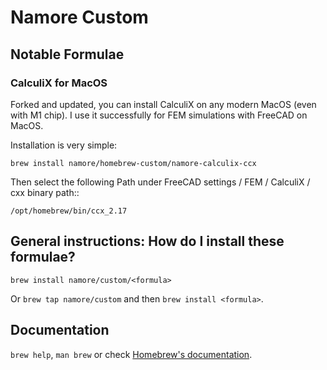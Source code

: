 # Namore Custom

## Notable Formulae

### CalculiX for MacOS

Forked and updated, you can install CalculiX on any modern MacOS (even with M1 chip).
I use it successfully for FEM simulations with FreeCAD on MacOS.

Installation is very simple:

    brew install namore/homebrew-custom/namore-calculix-ccx

Then select the following Path under FreeCAD settings / FEM / CalculiX / cxx binary path::

    /opt/homebrew/bin/ccx_2.17

## General instructions: How do I install these formulae?

`brew install namore/custom/<formula>`

Or `brew tap namore/custom` and then `brew install <formula>`.

## Documentation

`brew help`, `man brew` or check [Homebrew's documentation](https://docs.brew.sh).
